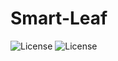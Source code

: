 # Smart-Leaf

<img alt="License" src="https://img.shields.io/github/license/F-V-group/Smart-Leaf">
<img alt="License" src="https://img.shields.io/badge/language-c%2B%2B-blue">
